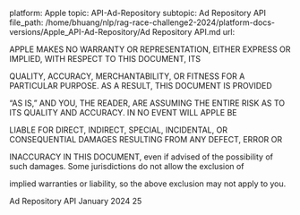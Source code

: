 platform: Apple
topic: API-Ad-Repository
subtopic: Ad Repository API
file_path: /home/bhuang/nlp/rag-race-challenge2-2024/platform-docs-versions/Apple_API-Ad-Repository/Ad Repository API.md
url: <EMPTY>

APPLE MAKES NO WARRANTY OR REPRESENTATION, EITHER EXPRESS OR IMPLIED, WITH RESPECT TO THIS DOCUMENT, ITS

QUALITY, ACCURACY, MERCHANTABILITY, OR FITNESS FOR A PARTICULAR PURPOSE. AS A RESULT, THIS DOCUMENT IS PROVIDED

“AS IS,” AND YOU, THE READER, ARE ASSUMING THE ENTIRE RISK AS TO ITS QUALITY AND ACCURACY. IN NO EVENT WILL APPLE BE

LIABLE FOR DIRECT, INDIRECT, SPECIAL, INCIDENTAL, OR CONSEQUENTIAL DAMAGES RESULTING FROM ANY DEFECT, ERROR OR

INACCURACY IN THIS DOCUMENT, even if advised of the possibility of such damages. Some jurisdictions do not allow the exclusion of

implied warranties or liability, so the above exclusion may not apply to you.



Ad Repository API January 2024 25